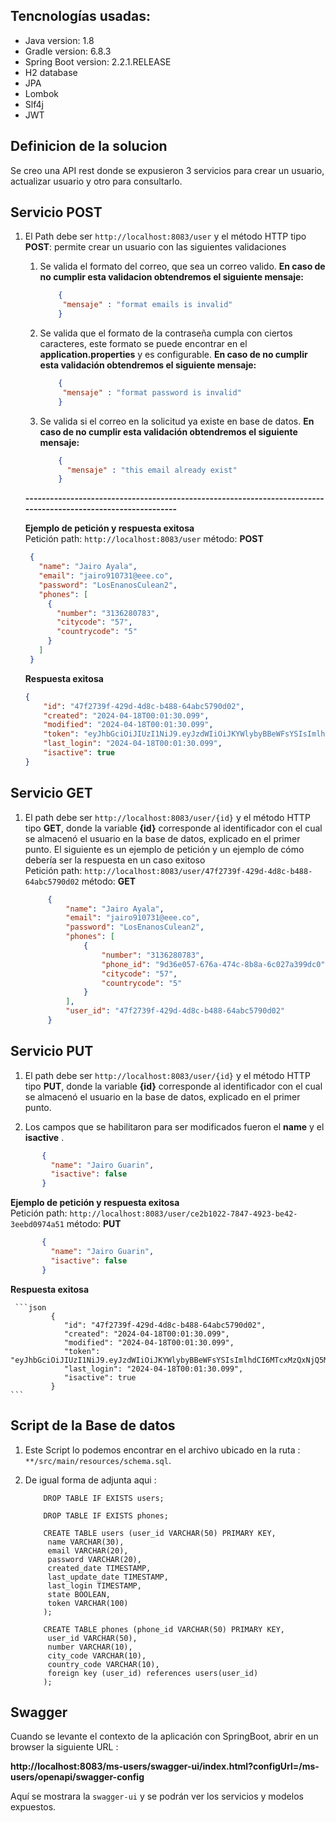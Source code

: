 
## Tencnologías usadas:
- Java version: 1.8
- Gradle version: 6.8.3
- Spring Boot version: 2.2.1.RELEASE
- H2 database
- JPA
- Lombok
- Slf4j
- JWT


## Definicion de la solucion
Se creo una API rest donde se expusieron 3 servicios para crear un usuario, actualizar usuario y otro para consultarlo.

## Servicio POST
1. El Path debe ser `http://localhost:8083/user`  y el método HTTP tipo **POST**: permite crear un usuario con las siguientes validaciones
    1. Se valida el formato del correo, que sea un correo valido. 
       **En caso de no cumplir esta validacion obtendremos el siguiente mensaje:**
        ```json
            {
             "mensaje" : "format emails is invalid"
            }
        ```       
    2. Se valida que el formato de la contraseña cumpla con ciertos caracteres, este formato se puede encontrar
     en el **application.properties** y es configurable. 
       **En caso de no cumplir esta validación obtendremos el siguiente mensaje:**
        ```json
            {
             "mensaje" : "format password is invalid"
            }
        ```   
     
   3. Se valida si el correo en la solicitud ya existe en base de datos.
        **En caso de no cumplir esta validación obtendremos el siguiente mensaje:**
        ```json
            {
              "mensaje" : "this email already exist"
            }
        ```
    **--------------------------------------------------------------------------------------------------------------**

   **Ejemplo de petición y respuesta exitosa**  
   Petición  path: `http://localhost:8083/user` método: **POST**
   ```json
    {
      "name": "Jairo Ayala",
      "email": "jairo910731@eee.co",
      "password": "LosEnanosCulean2",
      "phones": [
        {
          "number": "3136280783",
          "citycode": "57",
          "countrycode": "5"
        }
      ]
    }
    ```
   **Respuesta exitosa**
    ```json
    {
        "id": "47f2739f-429d-4d8c-b488-64abc5790d02",
        "created": "2024-04-18T00:01:30.099",
        "modified": "2024-04-18T00:01:30.099",
        "token": "eyJhbGciOiJIUzI1NiJ9.eyJzdWIiOiJKYWlybyBBeWFsYSIsImlhdCI6MTcxMzQxNjQ5MCwiZXhwIjoxNzEzNDIwMDkwfQ.VkVgHTbkosLQLLjF_kEZbFh28ktlYy4tRdT9x5eCSTM",
        "last_login": "2024-04-18T00:01:30.099",
        "isactive": true
    }
    ```
   
## Servicio GET   
1. El path debe ser `http://localhost:8083/user/{id}` y el método HTTP tipo **GET**, donde la variable  **{id}** 
corresponde al identificador con el cual se almacenó el usuario en la base de datos, explicado en el primer punto.
   El siguiente es un ejemplo de petición y un ejemplo de cómo debería ser la respuesta en un caso exitoso  
   Petición  path: `http://localhost:8083/user/47f2739f-429d-4d8c-b488-64abc5790d02` método: **GET**
   ```json
        {
            "name": "Jairo Ayala",
            "email": "jairo910731@eee.co",
            "password": "LosEnanosCulean2",
            "phones": [
                {
                    "number": "3136280783",
                    "phone_id": "9d36e057-676a-474c-8b8a-6c027a399dc0",
                    "citycode": "57",
                    "countrycode": "5"
                }
            ],
            "user_id": "47f2739f-429d-4d8c-b488-64abc5790d02"
        }
    ```
   
## Servicio PUT

1. El path debe ser `http://localhost:8083/user/{id}` y el método HTTP tipo **PUT**, donde la variable  **{id}** 
corresponde al identificador con el cual se almacenó el usuario en la base de datos, explicado en el primer punto.

2. Los campos que se habilitaron para ser modificados fueron el **name** y el **isactive** .

 ```json
        {
          "name": "Jairo Guarin",
          "isactive": false
        }
```

  **Ejemplo de petición y respuesta exitosa**  
   Petición  path: `http://localhost:8083/user/ce2b1022-7847-4923-be42-3eebd0974a51` método: **PUT**
  
   ```json
          {
            "name": "Jairo Guarin",
            "isactive": false
          }
  ```
   **Respuesta exitosa**

     ```json
             {
                "id": "47f2739f-429d-4d8c-b488-64abc5790d02",
                "created": "2024-04-18T00:01:30.099",
                "modified": "2024-04-18T00:01:30.099",
                "token": "eyJhbGciOiJIUzI1NiJ9.eyJzdWIiOiJKYWlybyBBeWFsYSIsImlhdCI6MTcxMzQxNjQ5MCwiZXhwIjoxNzEzNDIwMDkwfQ.VkVgHTbkosLQLLjF_kEZbFh28ktlYy4tRdT9x5eCSTM",
                "last_login": "2024-04-18T00:01:30.099",
                "isactive": true
             }
    ```    
   
## Script de la Base de datos

1. Este Script lo podemos encontrar en el archivo ubicado en la ruta :  `**/src/main/resources/schema.sql`.

2. De igual forma de adjunta aqui :

    ```roomsql
        DROP TABLE IF EXISTS users;

        DROP TABLE IF EXISTS phones;
        
        CREATE TABLE users (user_id VARCHAR(50) PRIMARY KEY,
         name VARCHAR(30),
         email VARCHAR(20),
         password VARCHAR(20),
         created_date TIMESTAMP,
         last_update_date TIMESTAMP,
         last_login TIMESTAMP,
         state BOOLEAN,
         token VARCHAR(100)
        );
        
        CREATE TABLE phones (phone_id VARCHAR(50) PRIMARY KEY,
         user_id VARCHAR(50),
         number VARCHAR(10),
         city_code VARCHAR(10),
         country_code VARCHAR(10),
         foreign key (user_id) references users(user_id)
        );
    ```

## Swagger

Cuando se levante el contexto de la aplicación con SpringBoot, abrir en un browser la siguiente URL :

**http://localhost:8083/ms-users/swagger-ui/index.html?configUrl=/ms-users/openapi/swagger-config**

Aquí se mostrara la `swagger-ui` y se podrán ver los servicios y modelos expuestos.
